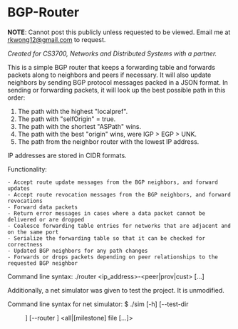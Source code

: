 # BGP-Router

__NOTE__: Cannot post this publicly unless requested to be viewed.
Email me at rkwong12@gmail.com to request.

_Created for CS3700, Networks and Distributed Systems with a partner._

This is a simple BGP router that keeps a forwarding table and forwards packets along to neighbors and peers if necessary.
It will also update neighbors by sending BGP protocol messages packed in a JSON format.
In sending or forwarding packets, it will look up the best possible path in this order:

1. The path with the highest "localpref".
2. The path with "selfOrigin" = true.
3. The path with the shortest "ASPath" wins.
4. The path with the best "origin" wins, were IGP > EGP > UNK. 
5. The path from the neighbor router with the lowest IP address.

IP addresses are stored in CIDR formats.

Functionality:

    - Accept route update messages from the BGP neighbors, and forward updates
    - Accept route revocation messages from the BGP neighbors, and forward revocations
    - Forward data packets
    - Return error messages in cases where a data packet cannot be delivered or are dropped
    - Coalesce forwarding table entries for networks that are adjacent and on the same port
    - Serialize the forwarding table so that it can be checked for correctness
    - Updated BGP neighbors for any path changes
    - Forwards or drops packets depending on peer relationships to the requested BGP neighbor

Command line syntax:
./router <asn> <ip_address>-<peer|prov|cust> [...]
  
Additionally, a net simulator was given to test the project. It is unmodified.

Command line syntax for net simulator:
$ ./sim [-h] [--test-dir <dir>] [--router <router>] <all|[milestone] file [...]>
